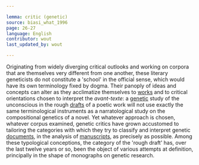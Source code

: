 ```yaml
---

lemma: critic (genetic)
source: biasi_what_1996
page: 26-27
language: English
contributor: wout
last_updated_by: wout

---
```


Originating from widely diverging critical outlooks and working on corpora that are themselves very different from one another, these literary geneticists do not constitute a 'school' in the official sense, which would have its own terminology fixed by dogma. Their panoply of ideas and concepts can alter as they acclimatize themselves to [works](work.html) and to critical orientations chosen to interpret the _avant-texte_: a [genetic](genesis.html) study of the unconscious in the rough [drafts](draft.html) of a poetic work will not use exactly the same terminological instruments as a narratological study on the compositional genetics of a novel. Yet whatever approach is chosen, whatever corpus examined, genetic critics have grown accustomed to tailoring the categories with which they try to classify and interpret genetic [documents](.html), in the analysis of [manuscripts](manuscript.html), as precisely as possible. Among these typological conceptions, the category of the 'rough draft' has, over the last twelve years or so, been the object of various attempts at definition, principally in the shape of monographs on genetic research.
